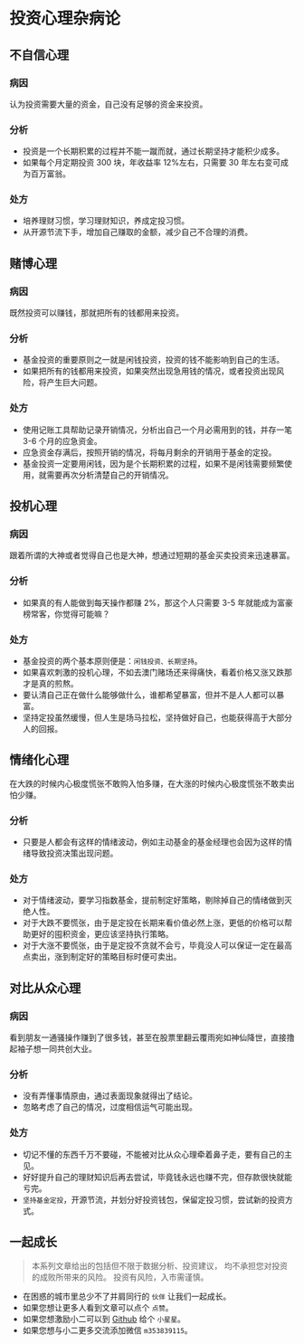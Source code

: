 # 投资心理杂病论

## 不自信心理

### 病因

认为投资需要大量的资金，自己没有足够的资金来投资。

### 分析

- 投资是一个长期积累的过程并不能一蹴而就，通过长期坚持才能积少成多。
- 如果每个月定期投资 300 块，年收益率 12%左右，只需要 30 年左右变可成为百万富翁。

### 处方

- 培养理财习惯，学习理财知识，养成定投习惯。
- 从开源节流下手，增加自己赚取的金额，减少自己不合理的消费。

## 赌博心理

### 病因

既然投资可以赚钱，那就把所有的钱都用来投资。

### 分析

- 基金投资的重要原则之一就是闲钱投资，投资的钱不能影响到自己的生活。
- 如果把所有的钱都用来投资，如果突然出现急用钱的情况，或者投资出现风险，将产生巨大问题。

### 处方

- 使用记账工具帮助记录开销情况，分析出自己一个月必需用到的钱，并存一笔 3-6 个月的应急资金。
- 应急资金存满后，按照开销的情况，将每月剩余的开销用于基金的定投。
- 基金投资一定要用闲钱，因为是个长期积累的过程，如果不是闲钱需要频繁使用，就需要再次分析清楚自己的开销情况。

## 投机心理

### 病因

跟着所谓的大神或者觉得自己也是大神，想通过短期的基金买卖投资来迅速暴富。

### 分析

- 如果真的有人能做到每天操作都赚 2%，那这个人只需要 3-5 年就能成为富豪榜常客，你觉得可能嘛？

### 处方

- 基金投资的两个基本原则便是：`闲钱投资、长期坚持`。
- 如果喜欢刺激的投机心理，不如去澳门赌场还来得痛快，看着价格又涨又跌那才是真的煎熬。
- 要认清自己正在做什么能够做什么，谁都希望暴富，但并不是人人都可以暴富。
- 坚持定投虽然缓慢，但人生是场马拉松，坚持做好自己，也能获得高于大部分人的回报。

## 情绪化心理

在大跌的时候内心极度慌张不敢购入怕多赚，在大涨的时候内心极度慌张不敢卖出怕少赚。

### 分析

- 只要是人都会有这样的情绪波动，例如主动基金的基金经理也会因为这样的情绪导致投资决策出现问题。

### 处方

- 对于情绪波动，要学习指数基金，提前制定好策略，剔除掉自己的情绪做到灭绝人性。
- 对于大跌不要慌张，由于是定投在长期来看价值必然上涨，更低的价格可以帮助更好的囤积资金，更应该坚持执行策略。
- 对于大涨不要慌张，由于是定投不贪就不会亏，毕竟没人可以保证一定在最高点卖出，涨到制定好的策略目标时便可卖出。

## 对比从众心理

### 病因

看到朋友一通骚操作赚到了很多钱，甚至在股票里翻云覆雨宛如神仙降世，直接撸起袖子想一同共创大业。

### 分析

- 没有弄懂事情原由，通过表面现象就得出了结论。
- 忽略考虑了自己的情况，过度相信运气可能出现。

### 处方

- 切记不懂的东西千万不要碰，不能被对比从众心理牵着鼻子走，要有自己的主见。
- 好好提升自己的理财知识后再去尝试，毕竟钱永远也赚不完，但存款很快就能亏完。
- `坚持基金定投`，开源节流，并划分好投资钱包，保留定投习惯，尝试新的投资方式。

## 一起成长

> 本系列文章给出的包括但不限于数据分析、投资建议，
> 均不承担您对投资的成败所带来的风险。
> 投资有风险，入市需谨慎。

- 在困惑的城市里总少不了并肩同行的 `伙伴` 让我们一起成长。
- 如果您想让更多人看到文章可以点个 `点赞`。
- 如果您想激励小二可以到 [Github](https://github.com/pushmetop/personal-financial-planning) 给个 `小星星`。
- 如果您想与小二更多交流添加微信 `m353839115`。

